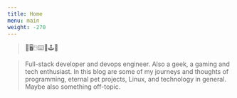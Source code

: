 ```yaml
---
title: Home
menu: main
weight: -270
---
```

> 💭🖥🖱⌨🐧🕹📖 

> Full-stack developer and devops engineer. Also a geek, a gaming and tech enthusiast. In this blog are some of my journeys and thoughts of programming, eternal pet projects, Linux, and technology in general. Maybe also something off-topic.


